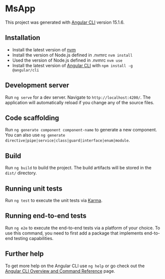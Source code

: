 # MsApp

This project was generated with [Angular CLI](https://github.com/angular/angular-cli) version 15.1.6.

## Installation

- Install the latest version of [nvm](https://github.com/nvm-sh/nvm)
- Install the version of Node.js defined in .nvmrc `nvm install`
- Used the version of Node.js defined in .nvmrc `nvm use`
- Install the latest version of [Angular CLI](https://www.digitalocean.com/community/tutorials/how-to-install-node-js-on-ubuntu-18-04) with `npm install -g @angular/cli`

## Development server

Run `ng serve` for a dev server. Navigate to `http://localhost:4200/`. The application will automatically reload if you change any of the source files.

## Code scaffolding

Run `ng generate component component-name` to generate a new component. You can also use `ng generate directive|pipe|service|class|guard|interface|enum|module`.

## Build

Run `ng build` to build the project. The build artifacts will be stored in the `dist/` directory.

## Running unit tests

Run `ng test` to execute the unit tests via [Karma](https://karma-runner.github.io).

## Running end-to-end tests

Run `ng e2e` to execute the end-to-end tests via a platform of your choice. To use this command, you need to first add a package that implements end-to-end testing capabilities.

## Further help

To get more help on the Angular CLI use `ng help` or go check out the [Angular CLI Overview and Command Reference](https://angular.io/cli) page.
